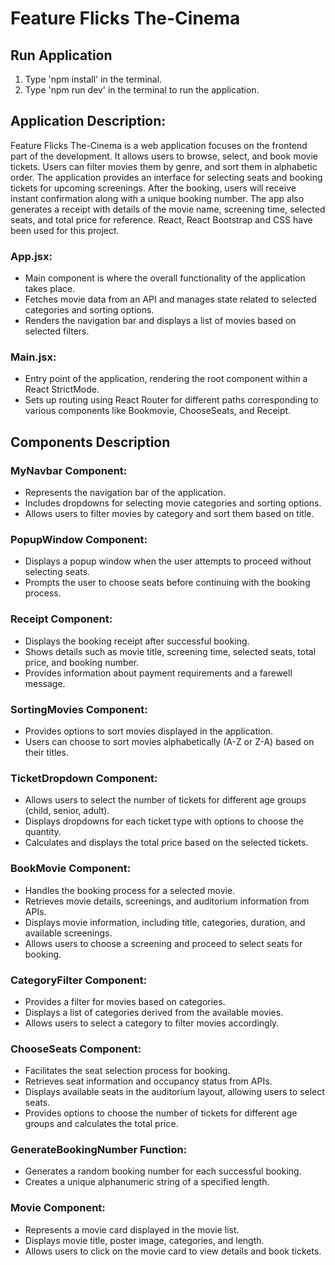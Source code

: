 # Feature Flicks The-Cinema

## Run Application

1. Type 'npm install' in the terminal.
2. Type 'npm run dev' in the terminal to run the application.

## Application Description:

Feature Flicks The-Cinema is a web application focuses on the frontend part of the development. It allows users to browse, select, and book movie tickets. Users can filter movies them by genre, and sort them in alphabetic order. The application provides an interface for selecting seats and booking tickets for upcoming screenings. After the booking, users will receive instant confirmation along with a unique booking number. The app also generates a receipt with details of the movie name, screening time, selected seats, and total price for reference. React, React Bootstrap and CSS have been used for this project.

### App.jsx:

- Main component is where the overall functionality of the application takes place.
- Fetches movie data from an API and manages state related to selected categories and sorting options.
- Renders the navigation bar and displays a list of movies based on selected filters.

### Main.jsx:

- Entry point of the application, rendering the root component within a React StrictMode.
- Sets up routing using React Router for different paths corresponding to various components like Bookmovie, ChooseSeats, and Receipt.

## Components Description

### MyNavbar Component:

- Represents the navigation bar of the application.
- Includes dropdowns for selecting movie categories and sorting options.
- Allows users to filter movies by category and sort them based on title.

### PopupWindow Component:

- Displays a popup window when the user attempts to proceed without selecting seats.
- Prompts the user to choose seats before continuing with the booking process.

### Receipt Component:

- Displays the booking receipt after successful booking.
- Shows details such as movie title, screening time, selected seats, total price, and booking number.
- Provides information about payment requirements and a farewell message.

### SortingMovies Component:

- Provides options to sort movies displayed in the application.
- Users can choose to sort movies alphabetically (A-Z or Z-A) based on their titles.

### TicketDropdown Component:

- Allows users to select the number of tickets for different age groups (child, senior, adult).
- Displays dropdowns for each ticket type with options to choose the quantity.
- Calculates and displays the total price based on the selected tickets.

### BookMovie Component:

- Handles the booking process for a selected movie.
- Retrieves movie details, screenings, and auditorium information from APIs.
- Displays movie information, including title, categories, duration, and available screenings.
- Allows users to choose a screening and proceed to select seats for booking.

### CategoryFilter Component:

- Provides a filter for movies based on categories.
- Displays a list of categories derived from the available movies.
- Allows users to select a category to filter movies accordingly.

### ChooseSeats Component:

- Facilitates the seat selection process for booking.
- Retrieves seat information and occupancy status from APIs.
- Displays available seats in the auditorium layout, allowing users to select seats.
- Provides options to choose the number of tickets for different age groups and calculates the total price.

### GenerateBookingNumber Function:

- Generates a random booking number for each successful booking.
- Creates a unique alphanumeric string of a specified length.

### Movie Component:

- Represents a movie card displayed in the movie list.
- Displays movie title, poster image, categories, and length.
- Allows users to click on the movie card to view details and book tickets.
